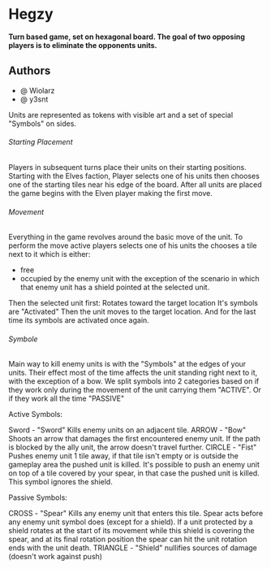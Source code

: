 # Hegzy
**Turn based game, set on hexagonal board. The goal of two opposing players is to eliminate the opponents units.**


## Authors ##
+ @ Wiolarz
+ @ y3snt


Units are represented as tokens with visible art and a set of special "Symbols" on sides.


###### Starting Placement  ######
Players in subsequent turns place their units on their starting positions.
Starting with the Elves faction, Player selects one of his units then chooses one of the starting tiles near his edge of the board.
After all units are placed the game begins with the Elven player making the first move.

###### Movement  ######
Everything in the game revolves around the basic move of the unit.
To perform the move active players selects one of his units the chooses a tile next to it which is either:

- free
- occupied by the enemy unit with the exception of the scenario in which that enemy unit has a shield pointed at the selected unit.

Then the selected unit first:
Rotates toward the target location
It's symbols are "Activated"
Then the unit moves to the target location.
And for the last time its symbols are activated once again.

###### Symbole  ######
Main way to kill enemy units is with the "Symbols" at the edges of your units.
Their effect most of the time affects the unit standing right next to it, with the exception of a bow.
We split symbols into 2 categories based on if they work only during the movement of the unit carrying them "ACTIVE".
Or if they work all the time "PASSIVE"

Active Symbols:

Sword - "Sword" Kills enemy units on an adjacent tile.
ARROW - "Bow" Shoots an arrow that damages the first encountered enemy unit. If the path is blocked by the ally unit, the arrow doesn't travel further.
CIRCLE - "Fist" Pushes enemy unit 1 tile away, if that tile isn't empty or is outside the gameplay area the pushed unit is killed. It's possible to push an enemy unit on top of a tile covered by your spear, in that case the pushed unit is killed. This symbol ignores the shield.

Passive Symbols:

CROSS	- "Spear" Kills any enemy unit that enters this tile. Spear acts before any enemy unit symbol does (except for a shield). If a unit protected by a shield rotates at the start of its movement while this shield is covering the spear, and at its final rotation position the spear can hit the unit rotation ends with the unit death.
TRIANGLE - "Shield" nullifies sources of damage (doesn't work against push)


######   ######
